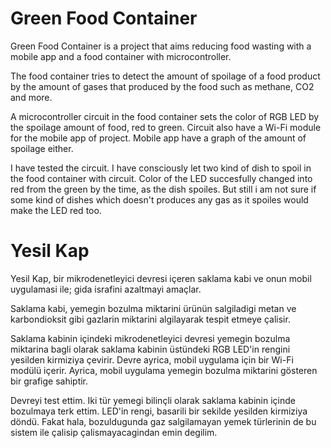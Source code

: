 # Green Food Container

Green Food Container is a project that aims reducing food wasting with a mobile app and a food container with microcontroller.

The food container tries to detect the amount of spoilage of a food product by the amount of gases that produced by the food such as methane, CO2 and more.

A microcontroller circuit in the food container sets the color of RGB LED by the spoilage amount of food, red to green. Circuit also have a Wi-Fi module for the mobile app of project. Mobile app have a graph of the amount of spoilage either.

I have tested the circuit. I have consciously let two kind of dish to spoil in the food container with circuit. Color of the LED succesfully changed into red from the green by the time, as the dish spoiles. But still i am not sure if some kind of dishes which doesn't produces any gas as it spoiles would make the LED red too.

# Yesil Kap

Yesil Kap, bir mikrodenetleyici devresi içeren saklama kabi ve onun mobil uygulamasi ile; gida israfini azaltmayi amaçlar.

Saklama kabi, yemegin bozulma miktarini ürünün salgiladigi metan ve karbondioksit gibi gazlarin miktarini algilayarak tespit etmeye çalisir.

Saklama kabinin içindeki mikrodenetleyici devresi yemegin bozulma miktarina bagli olarak saklama kabinin üstündeki RGB LED'in rengini yesilden kirmiziya çevirir. Devre ayrica, mobil uygulama için bir Wi-Fi modülü içerir. Ayrica, mobil uygulama yemegin bozulma miktarini gösteren bir grafige sahiptir.

Devreyi test ettim. Iki tür yemegi bilinçli olarak saklama kabinin içinde bozulmaya terk ettim. LED'in rengi, basarili bir sekilde yesilden kirmiziya döndü. Fakat hala, bozuldugunda gaz salgilamayan yemek türlerinin de bu sistem ile çalisip çalismayacagindan emin degilim.
